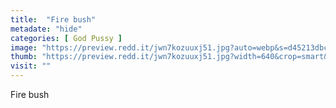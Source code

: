 ```yaml
---
title:  "Fire bush"
metadate: "hide"
categories: [ God Pussy ]
image: "https://preview.redd.it/jwn7kozuuxj51.jpg?auto=webp&s=d45213dbc7af8019305754060f9fe33b18ed9b10"
thumb: "https://preview.redd.it/jwn7kozuuxj51.jpg?width=640&crop=smart&auto=webp&s=a355ab5fb83f9afe10bcc37a1af7ce482bcb31b6"
visit: ""
---
```

Fire bush
